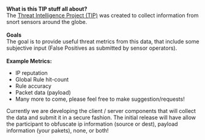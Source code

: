 <b>What is this TIP stuff all about?</b><br>
The <a href='http://rootedyour.com/tip'>Threat Intelligence Project (TIP)</a> was created to collect information from snort sensors around the globe.<br>
<br>
<b>Goals</b><br>
The goal is to provide useful threat metrics from this data, that include some subjective input (False Positives as submitted by sensor operators).<br>
<br>
<b>Example Metrics:</b>
<ul><li>IP reputation<br>
</li><li>Global Rule hit-count<br>
</li><li>Rule accuracy<br>
</li><li>Packet data (payload)<br>
</li><li>Many more to come, please feel free to make suggestion/requests!</li></ul>

Currently we are developing the client / server components that will collect the data and submit it in a secure fashion.  The initial release will have allow the participant to obfuscate ip information (source or dest), payload information (your pakets), none, or both!